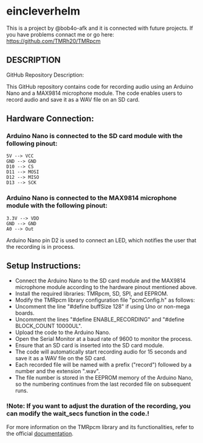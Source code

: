 # eincleverhelm
This is a project by @bob4o-afk and it is connected with future projects.
If you have problems connact me or go here: https://github.com/TMRh20/TMRpcm

## DESCRIPTION
GitHub Repository Description:

This GitHub repository contains code for recording audio using an Arduino Nano and a MAX9814 microphone module. The code enables users to record audio and save it as a WAV file on an SD card.

## Hardware Connection:

### Arduino Nano is connected to the SD card module with the following pinout:
```
5V --> VCC
GND --> GND
D10 --> CS
D11 --> MOSI
D12 --> MISO
D13 --> SCK
```

### Arduino Nano is connected to the MAX9814 microphone module with the following pinout:
```
3.3V --> VDD
GND --> GND
A0 --> Out
```
Arduino Nano pin D2 is used to connect an LED, which notifies the user that the recording is in process.

## Setup Instructions:
* Connect the Arduino Nano to the SD card module and the MAX9814 microphone module according to the hardware pinout mentioned above.
* Install the required libraries: TMRpcm, SD, SPI, and EEPROM.
* Modify the TMRpcm library configuration file "pcmConfig.h" as follows:
* Uncomment the line "#define buffSize 128" if using Uno or non-mega boards.
* Uncomment the lines "#define ENABLE_RECORDING" and "#define BLOCK_COUNT 10000UL".
* Upload the code to the Arduino Nano.
* Open the Serial Monitor at a baud rate of 9600 to monitor the process.
* Ensure that an SD card is inserted into the SD card module.
* The code will automatically start recording audio for 15 seconds and save it as a WAV file on the SD card.
* Each recorded file will be named with a prefix ("record") followed by a number and the extension ".wav".
* The file number is stored in the EEPROM memory of the Arduino Nano, so the numbering continues from the last recorded file on subsequent runs.
### !Note: If you want to adjust the duration of the recording, you can modify the wait_secs function in the code.!

For more information on the TMRpcm library and its functionalities, refer to the official [documentation](https://www.arduino.cc/reference/en/libraries/tmrpcm/).

